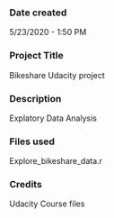 ### Date created
5/23/2020 - 1:50 PM

### Project Title
Bikeshare Udacity project

### Description
Explatory Data Analysis

### Files used
Explore_bikeshare_data.r

### Credits
Udacity Course files
